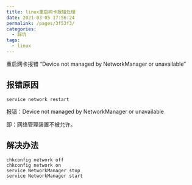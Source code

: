 ```yaml
---
title: linux重启网卡报错处理
date: 2021-03-05 17:56:24
permalink: /pages/3f53f3/
categories:
  - 踩坑
tags:
  - linux
---
```


重启网卡报错 “Device not managed by NetworkManager or unavailable”

<!-- more -->


## 报错原因

`service network restart`

报错：Device not managed by NetworkManager or unavailable

即：网络管理装置不被允许。

## 解决办法

```shell
chkconfig network off
chkconfig network on
service NetworkManager stop
service NetworkManager start
```

